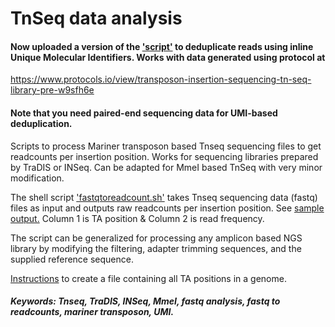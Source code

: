 # TnSeq data analysis

#### Now uploaded a version of the ['script'](https://github.com/nppalani/TnSeq/blob/master/fastqtoreadcount_umi.sh) to deduplicate reads using inline Unique Molecular Identifiers. Works with data generated using protocol at
https://www.protocols.io/view/transposon-insertion-sequencing-tn-seq-library-pre-w9sfh6e

#### Note that you need paired-end sequencing data for UMI-based deduplication. 

Scripts to process Mariner transposon based Tnseq sequencing files to get readcounts per insertion position. Works for sequencing libraries prepared by TraDIS or INSeq. Can be adapted for MmeI based TnSeq with very minor modification.

The shell script ['fastqtoreadcount.sh'](https://github.com/nppalani/TnSeq/blob/master/fastqtoreadcount.sh) takes Tnseq sequencing data (fastq) files as input and outputs raw readcounts per insertion position. See [sample output.](https://github.com/nppalani/TnSeq/blob/master/Sample_Output_aligned_readfreq_mapped.txt) Column 1 is TA position & Column 2 is read frequency.

The script can be generalized for processing any amplicon based NGS library by modifying the filtering, adapter trimming sequences, and the supplied reference sequence.

[Instructions](https://github.com/nppalani/TnSeq/blob/master/TA_position_list.md) to create a file containing all TA positions in a genome.

##### Keywords: Tnseq, TraDIS, INSeq, MmeI, fastq analysis, fastq to readcounts, mariner transposon, UMI.
